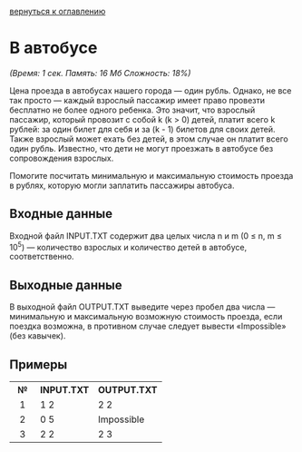 <a href="/README.md">вернуться к оглавлению</a><br>

<h1>В автобусе</h1>
<i>(Время: 1&nbsp;сек. Память: 16 Мб&nbsp;Сложность: 18%)</i>

<p class=text>
Цена проезда в автобусах нашего города — один рубль. Однако, не все так просто — каждый взрослый пассажир имеет право провезти бесплатно не более одного ребенка. Это значит, что взрослый пассажир, который провозит с собой k (k > 0) детей, платит всего k рублей: за один билет для себя и за (k - 1) билетов для своих детей. Также взрослый может ехать без детей, в этом случае он платит всего один рубль. Известно, что дети не могут проезжать в автобусе без сопровождения взрослых.
</p>
<p class=text>
Помогите посчитать минимальную и максимальную стоимость проезда в рублях, которую могли заплатить пассажиры автобуса.
</p>

<h2>Входные данные</h2>

<p class=text>
Входной файл INPUT.TXT содержит два целых числа n и m (0 &#8804; n, m &#8804; 10<sup>5</sup>) — количество взрослых и количество детей в автобусе, соответственно.
</p>

<h2>Выходные данные</h2>

<p class=text>
В выходной файл OUTPUT.TXT выведите через пробел два числа — минимальную и максимальную возможную стоимость проезда, если поездка возможна, в противном случае следует вывести «Impossible» (без кавычек).
</p>

<h2>Примеры</h2>

<table>
<tr><th width=30>№</th><th>INPUT.TXT</th><th>OUTPUT.TXT</th></tr>
<tr class=white2><td align=center>1</td><td valign=top>1 2</td><td valign=top>2 2</td></tr>
<tr class=white2><td align=center>2</td><td valign=top>0 5</td><td valign=top>Impossible</td></tr>
<tr class=white2><td align=center>3</td><td valign=top>2 2</td><td valign=top>2 3</td></tr>
</table>